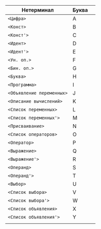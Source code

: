 
| Нетерминал                | Буква |     |
| ------------------------- | ----- | --- |
| `<Цифра>`                 | A     |     |
| `<Конст>`                 | B     |     |
| `<Конст'>`                | C     |     |
| `<Идент>`                 | D     |     |
| `<Идент'>`                | E     |     |
| `<Ун. оп.>`               | F     |     |
| `<Бин. оп.>`              | G     |     |
| `<Буква>`                 | H     |     |
| `<Программа>`             | I     |     |
| `<Объявление переменных>` | J     |     |
| `<Описание вычислений>`   | K     |     |
| `<Список переменных>`     | L     |     |
| `<Список переменных'>`    | M     |     |
| `<Присваивание>`          | N     |     |
| `<Список операторов>`     | O     |     |
| `<Оператор>`              | P     |     |
| `<Выражение>`             | Q     |     |
| `<Выражение'>`            | R     |     |
| `<Операнд>`               | S     |     |
| `<Операнд'>`              | T     |     |
| `<Выбор>`                 | U     |     |
| `<Список выбора>`         | V     |     |
| `<Список выбора'>`        | W     |     |
| `<Список объявления>`     | X     |     |
| `<Список объявления'>`    | Y     |     |
|                           |       |     |

